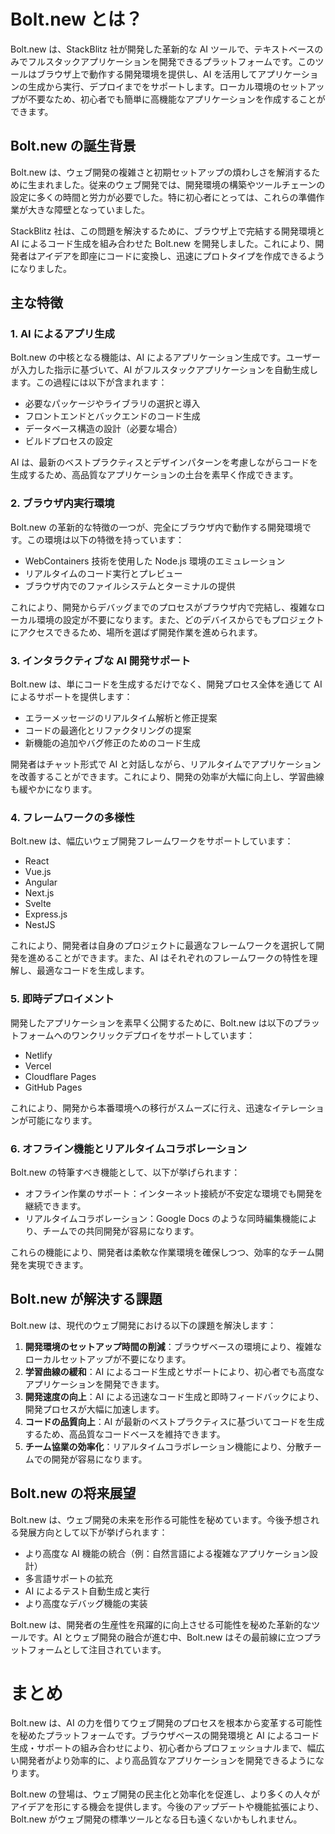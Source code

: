 # Bolt.new とは？

Bolt.new は、StackBlitz 社が開発した革新的な AI ツールで、テキストベースのみでフルスタックアプリケーションを開発できるプラットフォームです。このツールはブラウザ上で動作する開発環境を提供し、AI を活用してアプリケーションの生成から実行、デプロイまでをサポートします。ローカル環境のセットアップが不要なため、初心者でも簡単に高機能なアプリケーションを作成することができます。

## Bolt.new の誕生背景

Bolt.new は、ウェブ開発の複雑さと初期セットアップの煩わしさを解消するために生まれました。従来のウェブ開発では、開発環境の構築やツールチェーンの設定に多くの時間と労力が必要でした。特に初心者にとっては、これらの準備作業が大きな障壁となっていました。

StackBlitz 社は、この問題を解決するために、ブラウザ上で完結する開発環境と AI によるコード生成を組み合わせた Bolt.new を開発しました。これにより、開発者はアイデアを即座にコードに変換し、迅速にプロトタイプを作成できるようになりました。

## 主な特徴

### 1. AI によるアプリ生成

Bolt.new の中核となる機能は、AI によるアプリケーション生成です。ユーザーが入力した指示に基づいて、AI がフルスタックアプリケーションを自動生成します。この過程には以下が含まれます：

-   必要なパッケージやライブラリの選択と導入
-   フロントエンドとバックエンドのコード生成
-   データベース構造の設計（必要な場合）
-   ビルドプロセスの設定

AI は、最新のベストプラクティスとデザインパターンを考慮しながらコードを生成するため、高品質なアプリケーションの土台を素早く作成できます。

### 2. ブラウザ内実行環境

Bolt.new の革新的な特徴の一つが、完全にブラウザ内で動作する開発環境です。この環境は以下の特徴を持っています：

-   WebContainers 技術を使用した Node.js 環境のエミュレーション
-   リアルタイムのコード実行とプレビュー
-   ブラウザ内でのファイルシステムとターミナルの提供

これにより、開発からデバッグまでのプロセスがブラウザ内で完結し、複雑なローカル環境の設定が不要になります。また、どのデバイスからでもプロジェクトにアクセスできるため、場所を選ばず開発作業を進められます。

### 3. インタラクティブな AI 開発サポート

Bolt.new は、単にコードを生成するだけでなく、開発プロセス全体を通じて AI によるサポートを提供します：

-   エラーメッセージのリアルタイム解析と修正提案
-   コードの最適化とリファクタリングの提案
-   新機能の追加やバグ修正のためのコード生成

開発者はチャット形式で AI と対話しながら、リアルタイムでアプリケーションを改善することができます。これにより、開発の効率が大幅に向上し、学習曲線も緩やかになります。

### 4. フレームワークの多様性

Bolt.new は、幅広いウェブ開発フレームワークをサポートしています：

-   React
-   Vue.js
-   Angular
-   Next.js
-   Svelte
-   Express.js
-   NestJS

これにより、開発者は自身のプロジェクトに最適なフレームワークを選択して開発を進めることができます。また、AI はそれぞれのフレームワークの特性を理解し、最適なコードを生成します。

### 5. 即時デプロイメント

開発したアプリケーションを素早く公開するために、Bolt.new は以下のプラットフォームへのワンクリックデプロイをサポートしています：

-   Netlify
-   Vercel
-   Cloudflare Pages
-   GitHub Pages

これにより、開発から本番環境への移行がスムーズに行え、迅速なイテレーションが可能になります。

### 6. オフライン機能とリアルタイムコラボレーション

Bolt.new の特筆すべき機能として、以下が挙げられます：

-   オフライン作業のサポート：インターネット接続が不安定な環境でも開発を継続できます。
-   リアルタイムコラボレーション：Google Docs のような同時編集機能により、チームでの共同開発が容易になります。

これらの機能により、開発者は柔軟な作業環境を確保しつつ、効率的なチーム開発を実現できます。

## Bolt.new が解決する課題

Bolt.new は、現代のウェブ開発における以下の課題を解決します：

1. **開発環境のセットアップ時間の削減**：ブラウザベースの環境により、複雑なローカルセットアップが不要になります。
2. **学習曲線の緩和**：AI によるコード生成とサポートにより、初心者でも高度なアプリケーションを開発できます。
3. **開発速度の向上**：AI による迅速なコード生成と即時フィードバックにより、開発プロセスが大幅に加速します。
4. **コードの品質向上**：AI が最新のベストプラクティスに基づいてコードを生成するため、高品質なコードベースを維持できます。
5. **チーム協業の効率化**：リアルタイムコラボレーション機能により、分散チームでの開発が容易になります。

## Bolt.new の将来展望

Bolt.new は、ウェブ開発の未来を形作る可能性を秘めています。今後予想される発展方向として以下が挙げられます：

-   より高度な AI 機能の統合（例：自然言語による複雑なアプリケーション設計）
-   多言語サポートの拡充
-   AI によるテスト自動生成と実行
-   より高度なデバッグ機能の実装

Bolt.new は、開発者の生産性を飛躍的に向上させる可能性を秘めた革新的なツールです。AI とウェブ開発の融合が進む中、Bolt.new はその最前線に立つプラットフォームとして注目されています。

# まとめ

Bolt.new は、AI の力を借りてウェブ開発のプロセスを根本から変革する可能性を秘めたプラットフォームです。ブラウザベースの開発環境と AI によるコード生成・サポートの組み合わせにより、初心者からプロフェッショナルまで、幅広い開発者がより効率的に、より高品質なアプリケーションを開発できるようになります。

Bolt.new の登場は、ウェブ開発の民主化と効率化を促進し、より多くの人々がアイデアを形にする機会を提供します。今後のアップデートや機能拡張により、Bolt.new がウェブ開発の標準ツールとなる日も遠くないかもしれません。

